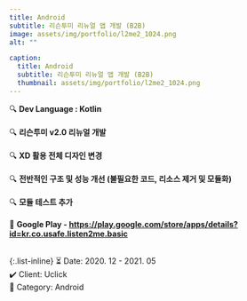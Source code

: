 ```yaml
---
title: Android
subtitle: 리슨투미 리뉴얼 앱 개발 (B2B)
image: assets/img/portfolio/l2me2_1024.png
alt: ""

caption:
  title: Android
  subtitle: 리슨투미 리뉴얼 앱 개발 (B2B)
  thumbnail: assets/img/portfolio/l2me2_1024.png
---
```


🔍 <b>Dev Language : Kotlin</b><br><br>
🔍 <b>리슨투미 v2.0 리뉴얼 개발</b><br><br>
🔍 <b>XD 활용 전체 디자인 변경</b><br><br>
🔍 <b>전반적인 구조 및 성능 개선 (불필요한 코드, 리소스 제거 및 모듈화)</b><br><br>
🔍 <b>모듈 테스트 추가</b><br><br>
🔗 <b>Google Play - https://play.google.com/store/apps/details?id=kr.co.usafe.listen2me.basic</b><br><br>

{:.list-inline}
⏳ Date: 2020. 12 - 2021. 05<br>
✔️ Client: Uclick<br>
📌 Category: Android<br>
